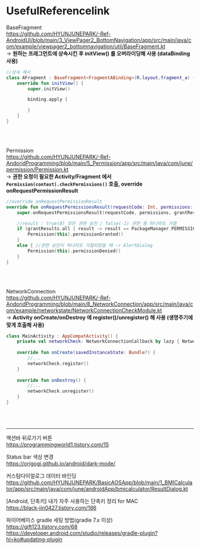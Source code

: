 # UsefulReferencelink


BaseFragment</br>
https://github.com/HYUNJUNEPARK/-Ref-AndroidUI/blob/main/3_ViewPager2_BottomNavigation/app/src/main/java/com/example/viewpager2_bottomnavigation/util/BaseFragment.kt </br>
-> **원하는 프래그먼트에 상속시킨 후 initView() 를 오버라이딩해 사용 (dataBinding 사용)**

```kotlin
//상속 예시
class AFragment : BaseFragment<FragmentABinding>(R.layout.fragment_a) {
    override fun initView() {
        super.initView()

        binding.apply {

        }
    }
}
```
<br></br>

Permission</br>
https://github.com/HYUNJUNEPARK/-Ref-AndoridProgramming/blob/main/5_Permission/app/src/main/java/com/june/permission/Permission.kt </br>
-> **권한 요청이 필요한 Activity/Fragment 에서 `Permission(context).checkPermissions()` 호출, override onRequestPermissionResult**

```kotlin
//override onRequestPermissionResult
override fun onRequestPermissionsResult(requestCode: Int, permissions: Array<out String>, grantResults: IntArray) {
    super.onRequestPermissionsResult(requestCode, permissions, grantResults)

    //result : true(0) 모든 권한 승인 / false(-1) 권한 중 하나라도 거절
    if (grantResults.all { result -> result == PackageManager.PERMISSION_GRANTED}) { //권한을 모두 승인 받았을 때
        Permission(this).permissionGranted()
    }
    else { //권한 승인이 하나라도 거절되었을 때 -> AlertDialog
        Permission(this).permissionDenied()
    }
}
```
<br></br>

NetworkConnection</br>
https://github.com/HYUNJUNEPARK/-Ref-AndoridProgramming/blob/main/8_NetworkConnection/app/src/main/java/com/example/networkstate/NetworkConnectionCheckModule.kt </br>
-> **Activity onCreate/onDestroy 에 register()/unregister() 해 사용 (생명주기에 맞게 호출해 사용)**

```kotlin
class MainActivity : AppCompatActivity() {
    private val networkCheck: NetworkConnectionCallback by lazy { NetworkConnectionCallback(this) }
    
    override fun onCreate(savedInstanceState: Bundle?) {
        //...
        networkCheck.register()
    }
    
    override fun onDestroy() {
        //...
        networkCheck.unregister()
    }
}    
```
<br></br>

---

액션바 뒤로가기 버튼</br>
https://programmingworld1.tistory.com/15

Status bar 색상 변경</br>
https://origogi.github.io/android/dark-mode/

커스텀다이얼로그 데이터 바인딩</br>
https://github.com/HYUNJUNEPARK/BasicAOSApp/blob/main/1_BMICalculator/app/src/main/java/com/june/androidApp/bmicalculator/ResultDialog.kt

[Android, 단축키] 내가 자주 사용하는 단축키 정리 for MAC</br>
https://black-jin0427.tistory.com/186</br>

파이어베이스 gradle 세팅 방법(gradle 7.x 이상)</br>
https://gift123.tistory.com/68</br>
https://developer.android.com/studio/releases/gradle-plugin?hl=ko#updating-plugin</br>
